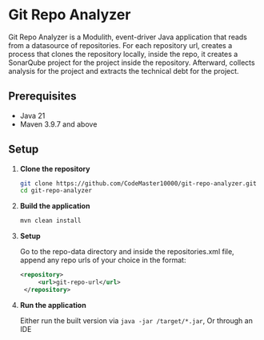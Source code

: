 # Git Repo Analyzer

Git Repo Analyzer is a Modulith, event-driver Java application that reads from a datasource of repositories.
For each repository url, creates a process that clones the repository locally, inside the repo,
it creates a SonarQube project for the project inside the repository.
Afterward, collects analysis for the project and extracts the technical debt for the project.

## Prerequisites

- Java 21
- Maven 3.9.7 and above

## Setup

1. **Clone the repository**

   ```bash
   git clone https://github.com/CodeMaster10000/git-repo-analyzer.git
   cd git-repo-analyzer
   ```

2. **Build the application**

    ```bash
    mvn clean install
    ```

3. **Setup**

   Go to the repo-data directory and inside the repositories.xml file,
   append any repo urls of your choice in the format:
   
   ```xml
   <repository>
        <url>git-repo-url</url>
    </repository>
   ```

4. **Run the application**

   Either run the built version via `java -jar /target/*.jar`,
   Or through an IDE